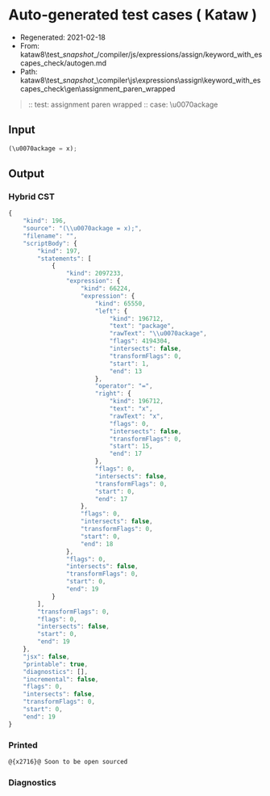 # Auto-generated test cases ( Kataw )
- Regenerated: 2021-02-18
- From: kataw8\test\__snapshot__/compiler/js/expressions/assign/keyword_with_escapes_check/autogen.md
- Path: kataw8\test\__snapshot__\compiler\js\expressions\assign\keyword_with_escapes_check\gen\assignment_paren_wrapped
> :: test: assignment paren wrapped
> :: case: \u0070ackage
## Input

`````js
(\u0070ackage = x);
`````

## Output


### Hybrid CST


```javascript
{
    "kind": 196,
    "source": "(\\u0070ackage = x);",
    "filename": "",
    "scriptBody": {
        "kind": 197,
        "statements": [
            {
                "kind": 2097233,
                "expression": {
                    "kind": 66224,
                    "expression": {
                        "kind": 65550,
                        "left": {
                            "kind": 196712,
                            "text": "package",
                            "rawText": "\\u0070ackage",
                            "flags": 4194304,
                            "intersects": false,
                            "transformFlags": 0,
                            "start": 1,
                            "end": 13
                        },
                        "operator": "=",
                        "right": {
                            "kind": 196712,
                            "text": "x",
                            "rawText": "x",
                            "flags": 0,
                            "intersects": false,
                            "transformFlags": 0,
                            "start": 15,
                            "end": 17
                        },
                        "flags": 0,
                        "intersects": false,
                        "transformFlags": 0,
                        "start": 0,
                        "end": 17
                    },
                    "flags": 0,
                    "intersects": false,
                    "transformFlags": 0,
                    "start": 0,
                    "end": 18
                },
                "flags": 0,
                "intersects": false,
                "transformFlags": 0,
                "start": 0,
                "end": 19
            }
        ],
        "transformFlags": 0,
        "flags": 0,
        "intersects": false,
        "start": 0,
        "end": 19
    },
    "jsx": false,
    "printable": true,
    "diagnostics": [],
    "incremental": false,
    "flags": 0,
    "intersects": false,
    "transformFlags": 0,
    "start": 0,
    "end": 19
}
```

### Printed


```javascript
@{x2716}@ Soon to be open sourced
```

### Diagnostics


```javascript

```

